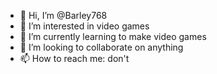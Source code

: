 - 👋 Hi, I’m @Barley768
- 👀 I’m interested in video games
- 🌱 I’m currently learning to make video games
- 💞️ I’m looking to collaborate on anything
- 📫 How to reach me: don't

<!---
Barley768/Barley768 is a ✨ special ✨ repository because its `README.md` (this file) appears on your GitHub profile.
You can click the Preview link to take a look at your changes.
--->
